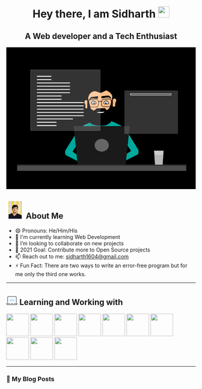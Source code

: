 <div align="center">

# Hey there, I am Sidharth <img src="https://github.com/TheDudeThatCode/TheDudeThatCode/blob/master/Assets/Hi.gif" width="30" height="30"> 
## A Web developer and a Tech Enthusiast
  
 </div>


<p align="center">
<img src="assets/CodeGif.gif" />
</p>

## <img src="assets/AboutMe.gif" /> About Me
- 😄 Pronouns: He/Him/His
- 🌱 I'm currently learning Web Development 
- 👯 I’m looking to collaborate on new projects
- 🥅 2021 Goal: Contribute more to Open Source projects
- 📫 Reach out to me: sidharth1604@gmail.com
- ⚡ Fun Fact: There are two ways to write an error-free program but for me only the third one works.

---

## <img src="assets/dev.png" width="30" height="30"/> Learning and Working with 

<p float="left">
<img src="https://icon-library.com/images/html5-icon/html5-icon-13.jpg" width="60" height="60">
<img src="https://cdn.iconscout.com/icon/free/png-512/css3-9-1175237.png" width="60" height="60"> 
<img src="https://img.icons8.com/color/452/bootstrap.png" width="60" height="60"> 
<img src="https://cdn.icon-icons.com/icons2/2108/PNG/512/javascript_icon_130900.png" width="60" height="60">
<img src="https://cdn.iconscout.com/icon/free/png-512/jquery-10-1175155.png" width="60" height="60"> 
<img src="https://cdn.iconscout.com/icon/free/png-512/react-1-282599.png" width="60" height="60"> 
<img src="https://upload.wikimedia.org/wikipedia/commons/thumb/3/3f/Git_icon.svg/1024px-Git_icon.svg.png" width="60" height="60"> 
<img src="http://cdn.onlinewebfonts.com/svg/img_326384.png" width="60" height="60"> 
<img src="https://upload.wikimedia.org/wikipedia/commons/thumb/9/9a/Visual_Studio_Code_1.35_icon.svg/1024px-Visual_Studio_Code_1.35_icon.svg.png" width="60" height="60">
<img src="https://seeklogo.com/images/C/c-logo-43CE78FF9C-seeklogo.com.png" width="60" height="60"> 

</p>

---
### 📕 My Blog Posts
<!-- BLOG-POST-LIST:START -->

<!-- BLOG-POST-LIST:END -->



